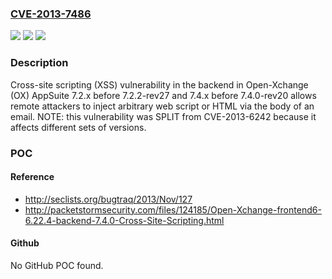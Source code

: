 ### [CVE-2013-7486](https://cve.mitre.org/cgi-bin/cvename.cgi?name=CVE-2013-7486)
![](https://img.shields.io/static/v1?label=Product&message=n%2Fa&color=blue)
![](https://img.shields.io/static/v1?label=Version&message=n%2Fa&color=blue)
![](https://img.shields.io/static/v1?label=Vulnerability&message=n%2Fa&color=brighgreen)

### Description

Cross-site scripting (XSS) vulnerability in the backend in Open-Xchange (OX) AppSuite 7.2.x before 7.2.2-rev27 and 7.4.x before 7.4.0-rev20 allows remote attackers to inject arbitrary web script or HTML via the body of an email. NOTE: this vulnerability was SPLIT from CVE-2013-6242 because it affects different sets of versions.

### POC

#### Reference
- http://seclists.org/bugtraq/2013/Nov/127
- http://packetstormsecurity.com/files/124185/Open-Xchange-frontend6-6.22.4-backend-7.4.0-Cross-Site-Scripting.html

#### Github
No GitHub POC found.


